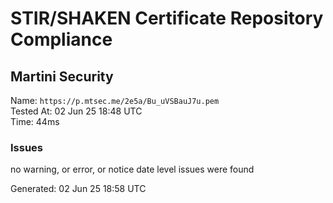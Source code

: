 # STIR/SHAKEN Certificate Repository Compliance

## Martini Security

Name: `https://p.mtsec.me/2e5a/Bu_uVSBauJ7u.pem`\
Tested At: 02 Jun 25 18:48 UTC\
Time: 44ms

### Issues

no warning, or error, or notice date level issues were found

Generated: 02 Jun 25 18:58 UTC